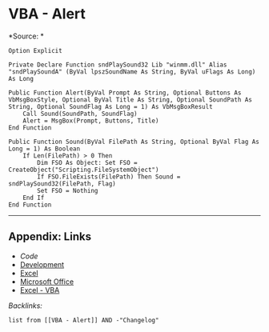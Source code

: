 # VBA - Alert

\*Source: *

````VBA
Option Explicit

Private Declare Function sndPlaySound32 Lib "winmm.dll" Alias "sndPlaySoundA" (ByVal lpszSoundName As String, ByVal uFlags As Long) As Long

Public Function Alert(ByVal Prompt As String, Optional Buttons As VbMsgBoxStyle, Optional ByVal Title As String, Optional SoundPath As String, Optional SoundFlag As Long = 1) As VbMsgBoxResult
    Call Sound(SoundPath, SoundFlag)
    Alert = MsgBox(Prompt, Buttons, Title)
End Function

Public Function Sound(ByVal FilePath As String, Optional ByVal Flag As Long = 1) As Boolean
    If Len(FilePath) > 0 Then
        Dim FSO As Object: Set FSO = CreateObject("Scripting.FileSystemObject")
        If FSO.FileExists(FilePath) Then Sound = sndPlaySound32(FilePath, Flag)
        Set FSO = Nothing
    End If
End Function
````

---

## Appendix: Links

* *Code*
* [Development](../../MOCs/Development.md)
* [Excel](../Excel/Excel.md)
* [Microsoft Office](../../../3-Resources/Tools/Microsoft%20Office/Microsoft%20Office.md)
* [Excel - VBA](../../../3-Resources/Tools/Microsoft%20Office/Excel/Excel%20-%20VBA.md)

*Backlinks:*

````dataview
list from [[VBA - Alert]] AND -"Changelog"
````
